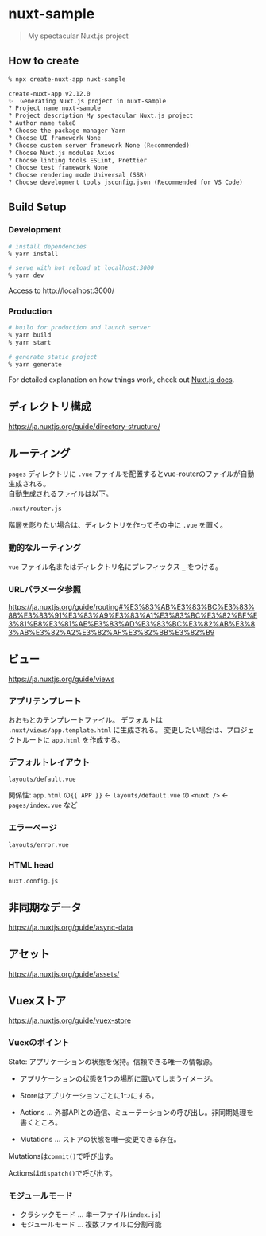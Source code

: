 # nuxt-sample

> My spectacular Nuxt.js project

## How to create

``` zsh
% npx create-nuxt-app nuxt-sample

create-nuxt-app v2.12.0
✨  Generating Nuxt.js project in nuxt-sample
? Project name nuxt-sample
? Project description My spectacular Nuxt.js project
? Author name take8
? Choose the package manager Yarn
? Choose UI framework None
? Choose custom server framework None (Recommended)
? Choose Nuxt.js modules Axios
? Choose linting tools ESLint, Prettier
? Choose test framework None
? Choose rendering mode Universal (SSR)
? Choose development tools jsconfig.json (Recommended for VS Code)
```

## Build Setup

### Development

``` zsh
# install dependencies
% yarn install

# serve with hot reload at localhost:3000
% yarn dev
```

Access to http://localhost:3000/

### Production

``` zsh
# build for production and launch server
% yarn build
% yarn start

# generate static project
% yarn generate
```

For detailed explanation on how things work, check out [Nuxt.js docs](https://nuxtjs.org).

## ディレクトリ構成

https://ja.nuxtjs.org/guide/directory-structure/

## ルーティング

`pages` ディレクトリに `.vue` ファイルを配置するとvue-routerのファイルが自動生成される。  
自動生成されるファイルは以下。

``` bash
.nuxt/router.js
```

階層を彫りたい場合は、ディレクトリを作ってその中に `.vue` を置く。

### 動的なルーティング

`vue` ファイル名またはディレクトリ名にプレフィックス `_` をつける。

### URLパラメータ参照

https://ja.nuxtjs.org/guide/routing#%E3%83%AB%E3%83%BC%E3%83%88%E3%83%91%E3%83%A9%E3%83%A1%E3%83%BC%E3%82%BF%E3%81%B8%E3%81%AE%E3%83%AD%E3%83%BC%E3%82%AB%E3%83%AB%E3%82%A2%E3%82%AF%E3%82%BB%E3%82%B9

## ビュー

https://ja.nuxtjs.org/guide/views

### アプリテンプレート

おおもとのテンプレートファイル。
デフォルトは `.nuxt/views/app.template.html` に生成される。
変更したい場合は、プロジェクトルートに `app.html` を作成する。

### デフォルトレイアウト

`layouts/default.vue`

関係性: `app.html` の`{{ APP }}` <- `layouts/default.vue` の `<nuxt />` <- `pages/index.vue` など

### エラーページ

`layouts/error.vue`

### HTML head

`nuxt.config.js`

## 非同期なデータ

https://ja.nuxtjs.org/guide/async-data

## アセット

https://ja.nuxtjs.org/guide/assets/

## Vuexストア

https://ja.nuxtjs.org/guide/vuex-store

### Vuexのポイント

State: アプリケーションの状態を保持。信頼できる唯一の情報源。

- アプリケーションの状態を1つの場所に置いてしまうイメージ。
- Storeはアプリケーションごとに1つにする。

- Actions ... 外部APIとの通信、ミューテーションの呼び出し。非同期処理を書くところ。
- Mutations ... ストアの状態を唯一変更できる存在。

Mutationsは`commit()`で呼び出す。

Actionsは`dispatch()`で呼び出す。

### モジュールモード

- クラシックモード ... 単一ファイル(`index.js`)
- モジュールモード ... 複数ファイルに分割可能
